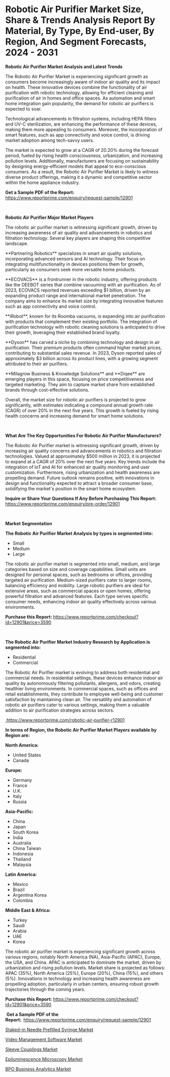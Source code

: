 <p><h1>Robotic Air Purifier Market Size, Share & Trends Analysis Report By Material, By Type, By End-user, By Region, And Segment Forecasts, 2024 - 2031</h1></p><p><strong>Robotic Air Purifier Market Analysis and Latest Trends</strong></p>
<p><p>The Robotic Air Purifier Market is experiencing significant growth as consumers become increasingly aware of indoor air quality and its impact on health. These innovative devices combine the functionality of air purification with robotic technology, allowing for efficient cleaning and purification of air in homes and office spaces. As automation and smart home integration gain popularity, the demand for robotic air purifiers is expected to soar.</p><p>Technological advancements in filtration systems, including HEPA filters and UV-C sterilization, are enhancing the performance of these devices, making them more appealing to consumers. Moreover, the incorporation of smart features, such as app connectivity and voice control, is driving market adoption among tech-savvy users. </p><p>The market is expected to grow at a CAGR of 20.20% during the forecast period, fueled by rising health consciousness, urbanization, and increasing pollution levels. Additionally, manufacturers are focusing on sustainability by designing energy-efficient models that appeal to eco-conscious consumers. As a result, the Robotic Air Purifier Market is likely to witness diverse product offerings, making it a dynamic and competitive sector within the home appliance industry.</p></p>
<p><strong>Get a Sample PDF of the Report:&nbsp;</strong> <a href="https://www.reportprime.com/enquiry/request-sample/12901">https://www.reportprime.com/enquiry/request-sample/12901</a></p>
<p>&nbsp;</p>
<p><strong>Robotic Air Purifier Major Market Players</strong></p>
<p><p>The robotic air purifier market is witnessing significant growth, driven by increasing awareness of air quality and advancements in robotics and filtration technology. Several key players are shaping this competitive landscape.</p><p>**Partnering Robotics** specializes in smart air quality solutions, incorporating advanced sensors and AI technology. Their focus on integrating multifunctionality in devices positions them for growth, particularly as consumers seek more versatile home products. </p><p>**ECOVACS** is a frontrunner in the robotic industry, offering products like the DEEBOT series that combine vacuuming with air purification. As of 2023, ECOVACS reported revenues exceeding $1 billion, driven by an expanding product range and international market penetration. The company aims to enhance its market size by integrating innovative features such as app connectivity and voice control.</p><p>**iRobot**, known for its Roomba vacuums, is expanding into air purification with products that complement their existing portfolio. The integration of purification technology with robotic cleaning solutions is anticipated to drive their growth, leveraging their established brand loyalty.</p><p>**Dyson** has carved a niche by combining technology and design in air purification. Their premium products often command higher market prices, contributing to substantial sales revenue. In 2023, Dyson reported sales of approximately $3 billion across its product lines, with a growing segment attributed to their air purifiers.</p><p>**Milagrow Business & Knowledge Solutions** and **Diqee** are emerging players in this space, focusing on price competitiveness and targeted marketing. They aim to capture market share from established brands through cost-effective solutions.</p><p>Overall, the market size for robotic air purifiers is projected to grow significantly, with estimates indicating a compound annual growth rate (CAGR) of over 20% in the next five years. This growth is fueled by rising health concerns and increasing demand for smart home solutions.</p></p>
<p>&nbsp;</p>
<p><strong>What Are The Key Opportunities For Robotic Air Purifier Manufacturers?</strong></p>
<p><p>The Robotic Air Purifier market is witnessing significant growth, driven by increasing air quality concerns and advancements in robotics and filtration technologies. Valued at approximately $500 million in 2023, it is projected to expand at a CAGR of 20% over the next five years. Key trends include the integration of IoT and AI for enhanced air quality monitoring and user customization. Furthermore, rising urbanization and health awareness are propelling demand. Future outlook remains positive, with innovations in design and functionality expected to attract a broader consumer base, solidifying the market's position in the smart home ecosystem.</p></p>
<p><strong>Inquire or Share Your Questions If Any Before Purchasing This Report:</strong> <a href="https://www.reportprime.com/enquiry/pre-order/12901">https://www.reportprime.com/enquiry/pre-order/12901</a></p>
<p>&nbsp;</p>
<p><strong>Market Segmentation</strong></p>
<p><strong>The Robotic Air Purifier Market Analysis by types is segmented into:</strong></p>
<p><ul><li>Small</li><li>Medium</li><li>Large</li></ul></p>
<p><p>The robotic air purifier market is segmented into small, medium, and large categories based on size and coverage capabilities. Small units are designed for personal spaces, such as bedrooms or offices, providing targeted air purification. Medium-sized purifiers cater to larger rooms, balancing efficiency and mobility. Large robotic purifiers are ideal for extensive areas, such as commercial spaces or open homes, offering powerful filtration and advanced features. Each type serves specific consumer needs, enhancing indoor air quality effectively across various environments.</p></p>
<p><strong>Purchase this Report:&nbsp;</strong><a href="https://www.reportprime.com/checkout?id=12901&price=3590">https://www.reportprime.com/checkout?id=12901&price=3590</a></p>
<p>&nbsp;</p>
<p><strong>The Robotic Air Purifier Market Industry Research by Application is segmented into:</strong></p>
<p><ul><li>Residential</li><li>Commercial</li></ul></p>
<p><p>The Robotic Air Purifier market is evolving to address both residential and commercial needs. In residential settings, these devices enhance indoor air quality by autonomously filtering pollutants, allergens, and odors, creating healthier living environments. In commercial spaces, such as offices and retail establishments, they contribute to employee well-being and customer satisfaction by maintaining clean air. The versatility and automation of robotic air purifiers cater to various settings, making them a valuable addition to air purification strategies across sectors.</p></p>
<p><a href="https://www.reportprime.com/robotic-air-purifier-r12901">&nbsp;https://www.reportprime.com/robotic-air-purifier-r12901</a></p>
<p><strong>In terms of Region, the Robotic Air Purifier Market Players available by Region are:</strong></p>
<p>
    <p> <strong> North America: </strong>
        <ul>
            <li>United States</li>
            <li>Canada</li>
        </ul>
        </p> 
    <p> <strong> Europe: </strong>
        <ul>
            <li>Germany</li>
            <li>France</li>
            <li>U.K.</li>
            <li>Italy</li>
            <li>Russia</li>
        </ul>
        </p> 
    <p> <strong> Asia-Pacific: </strong>
        <ul>
            <li>China</li>
            <li>Japan</li>
            <li>South Korea</li>
            <li>India</li>
            <li>Australia</li>
            <li>China Taiwan</li>
            <li>Indonesia</li>
            <li>Thailand</li>
            <li>Malaysia</li>
        </ul>
        </p> 
    <p> <strong> Latin America: </strong>
        <ul>
            <li>Mexico</li>
            <li>Brazil</li>
            <li>Argentina Korea</li>
            <li>Colombia</li>
        </ul>
        </p> 
    <p> <strong> Middle East & Africa: </strong>
        <ul>
            <li>Turkey</li>
            <li>Saudi</li>
            <li>Arabia</li>
            <li>UAE</li>
            <li>Korea</li>
        </ul>
    </p>
    </p>
<p><p>The robotic air purifier market is experiencing significant growth across various regions, notably North America (NA), Asia-Pacific (APAC), Europe, the USA, and China. APAC is anticipated to dominate the market, driven by urbanization and rising pollution levels. Market share is projected as follows: APAC (35%), North America (25%), Europe (20%), China (15%), and others (5%). Innovations in technology and increasing health awareness are propelling adoption, particularly in urban centers, ensuring robust growth trajectories through the coming years.</p></p>
<p><strong>Purchase this Report: </strong><a href="https://www.reportprime.com/checkout?id=12901&price=3590">https://www.reportprime.com/checkout?id=12901&price=3590</a></p>
<p>&nbsp;<strong>Get a Sample PDF of the Report:&nbsp;&nbsp;</strong><a href="https://www.reportprime.com/enquiry/request-sample/12901">https://www.reportprime.com/enquiry/request-sample/12901</a></p>
<p><strong></strong></p>
<p><p><a href="https://issuu.com/reportprime-2/docs/staked-in-needle-prefilled-syringe-_78d5049d90ebbc">Staked-in Needle Prefilled Syringe Market</a></p><p><a href="https://www.linkedin.com/pulse/video-management-software-market-insights-product-type-application-jkmlf?trackingId=vRnDayVLRZehWEX68m%2BncQ%3D%3D">Video Management Software Market</a></p><p><a href="https://github.com/TimothyBurns325/Market-Research-Report-List-1/blob/main/sleeve-couplings-market.md">Sleeve Couplings Market</a></p><p><a href="https://medium.com/@karinaokon97/mapping-the-epiluminescence-microscopy-market-trends-challenges-and-breakthroughs-2024-2031-8d72cc78a160">Epiluminescence Microscopy Market</a></p><p><a href="https://www.linkedin.com/pulse/bpo-business-analytics-market-global-regional-analysis-q8kmf?trackingId=z2jm5G92ReyPuev6TPXA1w%3D%3D">BPO Business Analytics Market</a></p></p>